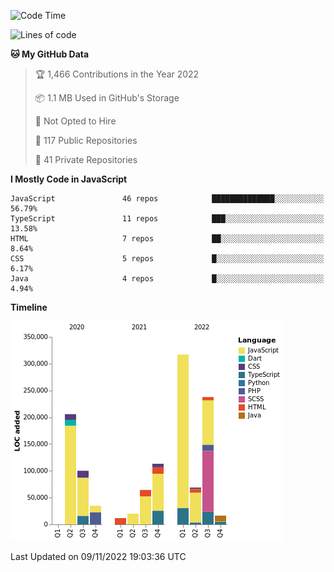 
<!--START_SECTION:waka-->
![Code Time](http://img.shields.io/badge/Code%20Time-767%20hrs%207%20mins-blue)

![Lines of code](https://img.shields.io/badge/From%20Hello%20World%20I%27ve%20Written-1%20Million%20lines%20of%20code-blue)

**🐱 My GitHub Data** 

> 🏆 1,466 Contributions in the Year 2022
 > 
> 📦 1.1 MB Used in GitHub's Storage 
 > 
> 🚫 Not Opted to Hire
 > 
> 📜 117 Public Repositories 
 > 
> 🔑 41 Private Repositories  
 > 
**I Mostly Code in JavaScript** 

```text
JavaScript               46 repos            ██████████████░░░░░░░░░░░   56.79% 
TypeScript               11 repos            ███░░░░░░░░░░░░░░░░░░░░░░   13.58% 
HTML                     7 repos             ██░░░░░░░░░░░░░░░░░░░░░░░   8.64% 
CSS                      5 repos             █░░░░░░░░░░░░░░░░░░░░░░░░   6.17% 
Java                     4 repos             █░░░░░░░░░░░░░░░░░░░░░░░░   4.94%

```


**Timeline**

![Chart not found](https://raw.githubusercontent.com/ccweerasinghe1994/ccweerasinghe1994/master/charts/bar_graph.png) 


 Last Updated on 09/11/2022 19:03:36 UTC
<!--END_SECTION:waka-->
